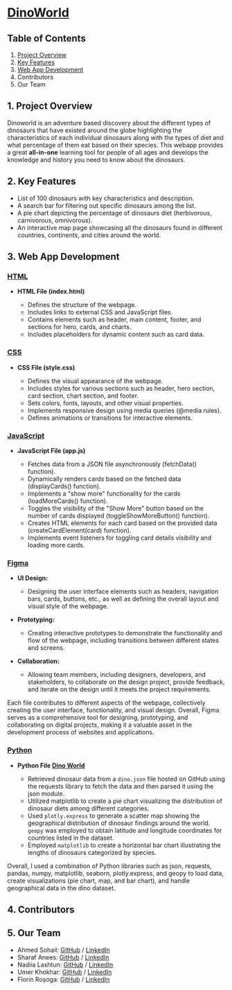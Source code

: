 # [**DinoWorld**](https://dino-worlds.netlify.app/)

## Table of Contents

1. [Project Overview](#project-overview)
2. [Key Features](#key-features)
3. [Web App Development](#web-app-development)
4. Contributors
5. Our Team

## 1. Project Overview 

Dinoworld is an adventure based discovery about the different types of dinosaurs that have existed around the globe highlighting the characteristics of each individual dinosaurs along with the types of diet and what percentage of them eat based on their species. This webapp provides a great **all-in-one** learning tool for people of all ages and develops the knowledge and history you need to know about the dinosaurs.

## 2. Key Features

* List of 100 dinosaurs with key characteristics and description.
* A search bar for filtering out specific dinosaurs among the list.
* A pie chart depicting the percentage of dinosaurs diet (herbivorous, carnivorous, omnivorous).
* An interactive map page showcasing all the dinosaurs found in different countries, continents, and cities around the world.

## 3. Web App Development

### [HTML](#html)

- **HTML File (index.html)**
  
  - Defines the structure of the webpage.
  - Includes links to external CSS and JavaScript files.
  - Contains elements such as header, main content, footer, and sections for hero, cards, and charts.
  - Includes placeholders for dynamic content such as card data.

### [CSS](#css)

- **CSS File (style.css)**
  
  - Defines the visual appearance of the webpage.
  - Includes styles for various sections such as header, hero section, card section, chart section, and footer.
  - Sets colors, fonts, layouts, and other visual properties.
  - Implements responsive design using media queries (@media rules).
  - Defines animations or transitions for interactive elements.

### [JavaScript](#javascript)

- **JavaScript File (app.js)**
  
  - Fetches data from a JSON file asynchronously (fetchData() function).
  - Dynamically renders cards based on the fetched data (displayCards() function).
  - Implements a "show more" functionality for the cards (loadMoreCards() function).
  - Toggles the visibility of the "Show More" button based on the number of cards displayed (toggleShowMoreButton() function).
  - Creates HTML elements for each card based on the provided data (createCardElement(card) function).
  - Implements event listeners for toggling card details visibility and loading more cards.

### [Figma](#figma)

- **UI Design:**
  
  - Designing the user interface elements such as headers, navigation bars, cards, buttons, etc., as well as defining the overall layout and visual style of the webpage.
- **Prototyping:**
  
  - Creating interactive prototypes to demonstrate the functionality and flow of the webpage, including transitions between different states and screens.
- **Collaboration:**
  
  - Allowing team members, including designers, developers, and stakeholders, to collaborate on the design project, provide feedback, and iterate on the design until it meets the project requirements.

Each file contributes to different aspects of the webpage, collectively creating the user interface, functionality, and visual design. Overall, Figma serves as a comprehensive tool for designing, prototyping, and collaborating on digital projects, making it a valuable asset in the development process of websites and applications.

### [Python](#python)

- **Python File [Dino World](https://colab.research.google.com/drive/1WcM7p9ZDD7eE8Wi-FAVxHrIKSYvq9bgN#scrollTo=UDvBXkK2LbE4)**
  
  - Retrieved dinosaur data from a `dino.json` file hosted on GitHub using the requests library to fetch the data and then parsed it using the json module.
  - Utilized matplotlib to create a pie chart visualizing the distribution of dinosaur diets among different categories.
  - Used `plotly.express` to generate a scatter map showing the geographical distribution of dinosaur findings around the world. `geopy` was employed to obtain latitude and longitude coordinates for countries listed in the dataset.
  - Employed `matplotlib` to create a horizontal bar chart illustrating the lengths of dinosaurs categorized by species.
    
Overall, I used a combination of Python libraries such as json, requests, pandas, numpy, matplotlib, seaborn, plotly.express, and geopy to load data, create visualizations (pie chart, map, and bar chart), and handle geographical data in the dino dataset.


## 4. Contributors



## 5. Our Team

- Ahmed Sohail: [GitHub](https://github.com/Ahmed-Sohail2000) / [LinkedIn](https://www.linkedin.com/in/ahmed-sohail/)
- Sharaf Anees: [GitHub](https://github.com/sharafcs50) / [LinkedIn](https://www.linkedin.com/in/sharafrica/)
- Nadiia Lashtun: [GitHub](https://github.com/Nadiia-Lashtun) / [LinkedIn](https://www.linkedin.com/in/lashtun/)
- Umer Khokhar: [GitHub](https://github.com/Umer-Khokhar) / [LinkedIn](https://www.linkedin.com/in/umer-khokhar-642301284/)
- Florin Roșoga: [GitHub](https://github.com/florinrosoga/) / [LinkedIn](https://www.linkedin.com/in/florinrosoga/)

